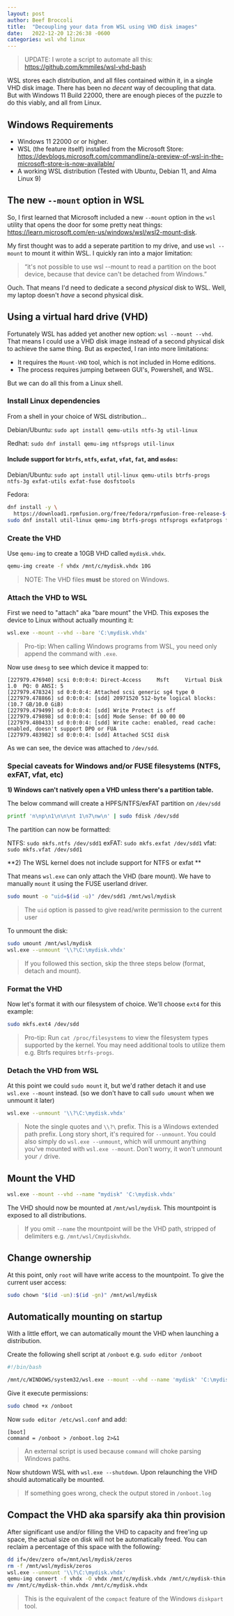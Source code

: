 ```yaml
---
layout: post
author: Beef Broccoli
title:  "Decoupling your data from WSL using VHD disk images"
date:   2022-12-20 12:26:38 -0600
categories: wsl vhd linux
---
```


> UPDATE: I wrote a script to automate all this: <https://github.com/kmmiles/wsl-vhd-bash>

WSL stores each distribution, and all files contained within it, in a single VHD disk image. There has been no *decent* way of decoupling that data. But with Windows 11 Build 22000, there are enough pieces of the puzzle to do this viably, and all from Linux.

## Windows Requirements

 - Windows 11 22000 or or higher.
 - WSL (the feature itself) installed from the Microsoft Store: <https://devblogs.microsoft.com/commandline/a-preview-of-wsl-in-the-microsoft-store-is-now-available/>
 - A working WSL distribution (Tested with Ubuntu, Debian 11, and Alma Linux 9)

## The new `--mount` option in WSL

So, I first learned that Microsoft included a new `--mount` option in the `wsl` utility that opens the door for some pretty neat things: <https://learn.microsoft.com/en-us/windows/wsl/wsl2-mount-disk>. 

My first thought was to add a seperate partition to my drive, and use `wsl --mount` to mount it within WSL.
I quickly ran into a major limitation:

> “it's not possible to use wsl --mount to read a partition on the boot device, because that device can't be detached from Windows.”

Ouch. That means I'd need to dedicate a second *physical* disk to WSL. Well, my laptop doesn't *have* a second physical disk.

## Using a virtual hard drive (VHD)

Fortunately WSL has added yet another new option: `wsl --mount --vhd`. That means I could use a VHD disk image instead of a second physical disk to achieve the same thing. But as expected, I ran into more limitations:

  - It requires the `Mount-VHD` tool, which is not included in Home editions.
  - The process requires jumping between GUI's, Powershell, and WSL.

But we can do all this from a Linux shell.

### Install Linux dependencies

From a shell in your choice of WSL distribution...

Debian/Ubuntu: `sudo apt install qemu-utils ntfs-3g util-linux`

Redhat: `sudo dnf install qemu-img ntfsprogs util-linux`

#### Include support for `btrfs`, `ntfs`, `exfat`, `vfat`, `fat`, and `msdos`: 

Debian/Ubuntu: `sudo apt install util-linux qemu-utils btrfs-progs ntfs-3g exfat-utils exfat-fuse dosfstools`

Fedora: 
```bash
dnf install -y \
  https://download1.rpmfusion.org/free/fedora/rpmfusion-free-release-$(rpm -E %fedora).noarch.rpm
sudo dnf install util-linux qemu-img btrfs-progs ntfsprogs exfatprogs fuse-exfat dosfstools
```

### Create the VHD

Use `qemu-img` to create a 10GB VHD called `mydisk.vhdx`.


```bash
qemu-img create -f vhdx /mnt/c/mydisk.vhdx 10G
```

> NOTE: The VHD files **must** be stored on Windows.

### Attach the VHD to WSL

First we need to "attach" aka "bare mount" the VHD. This exposes the device to Linux without actually mounting it:

```bash
wsl.exe --mount --vhd --bare 'C:\mydisk.vhdx'
```

> Pro-tip: When calling Windows programs from WSL, you need only append the command with `.exe`.

Now use `dmesg` to see which device it mapped to:

```
[227979.476940] scsi 0:0:0:4: Direct-Access     Msft     Virtual Disk     1.0  PQ: 0 ANSI: 5
[227979.478324] sd 0:0:0:4: Attached scsi generic sg4 type 0
[227979.478866] sd 0:0:0:4: [sdd] 20971520 512-byte logical blocks: (10.7 GB/10.0 GiB)
[227979.479499] sd 0:0:0:4: [sdd] Write Protect is off
[227979.479898] sd 0:0:0:4: [sdd] Mode Sense: 0f 00 00 00
[227979.480433] sd 0:0:0:4: [sdd] Write cache: enabled, read cache: enabled, doesn't support DPO or FUA
[227979.483982] sd 0:0:0:4: [sdd] Attached SCSI disk
```

As we can see, the device was attached to `/dev/sdd`.

### Special caveats for Windows and/or FUSE filesystems (NTFS, exFAT, vfat, etc)

**1) Windows can't natively open a VHD unless there's a partition table.**

The below command will create a HPFS/NTFS/exFAT partition on `/dev/sdd`

```bash
printf 'n\np\n1\n\n\nt 1\n7\nw\n' | sudo fdisk /dev/sdd
```

The partition can now be formatted: 

NTFS: `sudo mkfs.ntfs /dev/sdd1`
exFAT: `sudo mkfs.exfat /dev/sdd1`
vfat: `sudo mkfs.vfat /dev/sdd1`

**2) The WSL kernel does not include support for NTFS or exfat **

That means `wsl.exe` can only attach the VHD (bare mount). We have to manually `mount` it using the FUSE userland driver.

```bash
sudo mount -o "uid=$(id -u)" /dev/sdd1 /mnt/wsl/mydisk
```

> The `uid` option is passed to give read/write permission to the current user

To unmount the disk:

```bash
sudo umount /mnt/wsl/mydisk
wsl.exe --unmount '\\?\C:\mydisk.vhdx'
```

> If you followed this section, skip the three steps below (format, detach and mount).

### Format the VHD

Now let's format it with our filesystem of choice. We'll choose `ext4` for this example: 

```bash
sudo mkfs.ext4 /dev/sdd
```

> Pro-tip: Run `cat /proc/filesystems` to view the filesystem types supported by the kernel.
> You may need additional tools to utilize them e.g. Btrfs requires `btrfs-progs`.

### Detach the VHD from WSL

At this point we could `sudo mount` it, but we'd rather detach it and use `wsl.exe --mount` instead.
(so we don't have to call `sudo umount` when we unmount it later)

```bash
wsl.exe --unmount '\\?\C:\mydisk.vhdx'
```

> Note the single quotes and `\\?\` prefix. This is a Windows extended path prefix. Long story short, it's required for `--unmount`.
> You could also simply do `wsl.exe --unmount`, which will unmount anything you've mounted with `wsl.exe --mount`. Don't worry, it won't unmount your `/` drive.

## Mount the VHD

```bash
wsl.exe --mount --vhd --name "mydisk" 'C:\mydisk.vhdx'
```

The VHD should now be mounted at `/mnt/wsl/mydisk`.
This mountpoint is exposed to all distributions.

> If you omit `--name` the mountpoint will be the VHD path, stripped of delimiters e.g. `/mnt/wsl/Cmydiskvhdx`.

## Change ownership 

At this point, only `root` will have write access to the mountpoint. To give the current user access:
```bash
sudo chown "$(id -un):$(id -gn)" /mnt/wsl/mydisk
```

## Automatically mounting on startup

With a little effort, we can automatically mount the VHD when launching a distribution.

Create the following shell script at `/onboot` e.g. `sudo editor /onboot`

```bash
#!/bin/bash

/mnt/c/WINDOWS/system32/wsl.exe --mount --vhd --name 'mydisk' 'C:\mydisk.vhdx'
```

Give it execute permissions:

```bash
sudo chmod +x /onboot
```

Now `sudo editor /etc/wsl.conf` and add:

```
[boot]
command = /onboot > /onboot.log 2>&1
```

> An external script is used because `command` will choke parsing Windows paths.

Now shutdown WSL with `wsl.exe --shutdown`. Upon relaunching the VHD should automatically be mounted.

> If something goes wrong, check the output stored in `/onboot.log` 

## Compact the VHD aka sparsify aka thin provision

After significant use and/or filling the VHD to capacity and free'ing up space, the actual size on disk
will not be automatically freed. You can reclaim a percentage of this space with the following:

```bash
dd if=/dev/zero of=/mnt/wsl/mydisk/zeros
rm -f /mnt/wsl/mydisk/zeros
wsl.exe --unmount '\\?\C:\mydisk.vhdx'
qemu-img convert -f vhdx -O vhdx /mnt/c/mydisk.vhdx /mnt/c/mydisk-thin.vhdx
mv /mnt/c/mydisk-thin.vhdx /mnt/c/mydisk.vhdx
```

> This is the equivalent of the `compact` feature of the Windows `diskpart` tool.
